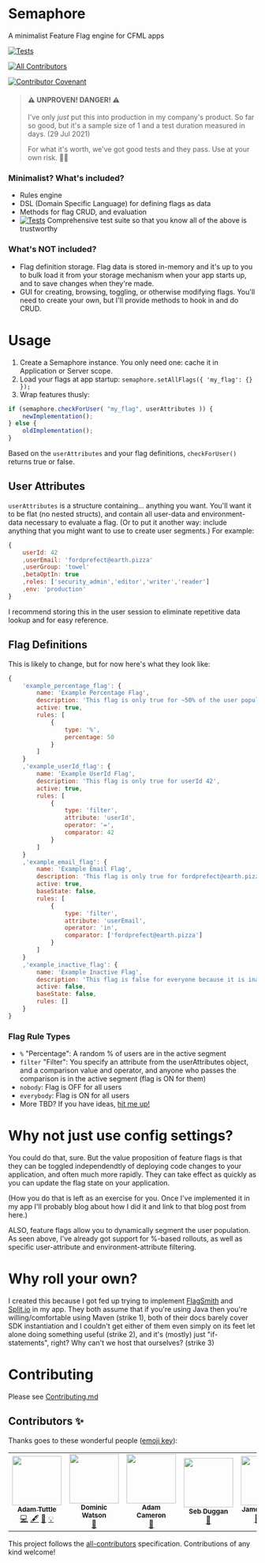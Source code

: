 # Semaphore
A minimalist Feature Flag engine for CFML apps

[![Tests](https://github.com/atuttle/semaphore/actions/workflows/main_tests.yml/badge.svg)](https://github.com/atuttle/semaphore/actions/workflows/main_tests.yml)
<!-- ALL-CONTRIBUTORS-BADGE:START - Do not remove or modify this section -->
[![All Contributors](https://img.shields.io/badge/all_contributors-5-orange.svg?style=flat-square)](#contributors-)
<!-- ALL-CONTRIBUTORS-BADGE:END -->
[![Contributor Covenant](https://img.shields.io/badge/Contributor%20Covenant-2.0-4baaaa.svg)](CODE_OF_CONDUCT.md)

> #### ⚠️ UNPROVEN! DANGER! ⚠️
>
> I've only _just_ put this into production in my company's product. So far so good, but it's a sample size of 1 and a test duration measured in days. (29 Jul 2021)
>
> For what it's worth, we've got good tests and they pass. Use at your own risk. 🤷‍♂️

### Minimalist? What's included?

- Rules engine
- DSL (Domain Specific Language) for defining flags as data
- Methods for flag CRUD, and evaluation
- [![Tests](https://github.com/atuttle/semaphore/actions/workflows/main_tests.yml/badge.svg)](https://github.com/atuttle/semaphore/actions/workflows/main_tests.yml) Comprehensive test suite so that you know all of the above is trustworthy

### What's NOT included?

- Flag definition storage. Flag data is stored in-memory and it's up to you to bulk load it from your storage mechanism when your app starts up, and to save changes when they're made.
- GUI for creating, browsing, toggling, or otherwise modifying flags. You'll need to create your own, but I'll provide methods to hook in and do CRUD.

# Usage

1. Create a Semaphore instance. You only need one: cache it in Application or Server scope.
2. Load your flags at app startup: `semaphore.setAllFlags({ 'my_flag': {} });`
3. Wrap features thusly:

```js
if (semaphore.checkForUser( "my_flag", userAttributes )) {
	newImplementation();
} else {
	oldImplementation();
}
```

Based on the `userAttributes` and your flag definitions, `checkForUser()` returns true or false.

## User Attributes

`userAttributes` is a structure containing... anything you want. You'll want it to be flat (no nested structs), and contain all user-data and environment-data necessary to evaluate a flag. (Or to put it another way: include anything that you might want to use to create user segments.) For example:

```js
{
	userId: 42
	,userEmail: 'fordprefect@earth.pizza'
	,userGroup: 'towel'
	,betaOptIn: true
	,roles: ['security_admin','editor','writer','reader']
	,env: 'production'
}
```

I recommend storing this in the user session to eliminate repetitive data lookup and for easy reference.

## Flag Definitions

This is likely to change, but for now here's what they look like:

```js
{
	'example_percentage_flag': {
		name: 'Example Percentage Flag',
		description: 'This flag is only true for ~50% of the user population',
		active: true,
		rules: [
			{
				type: '%',
				percentage: 50
			}
		]
	}
	,'example_userId_flag': {
		name: 'Example UserId Flag',
		description: 'This flag is only true for userId 42',
		active: true,
		rules: [
			{
				type: 'filter',
				attribute: 'userId',
				operator: '=',
				comparator: 42
			}
		]
	}
	,'example_email_flag': {
		name: 'Example Email Flag',
		description: 'This flag is only true for fordprefect@earth.pizza',
		active: true,
		baseState: false,
		rules: [
			{
				type: 'filter',
				attribute: 'userEmail',
				operator: 'in',
				comparator: ['fordprefect@earth.pizza']
			}
		]
	}
	,'example_inactive_flag': {
		name: 'Example Inactive Flag',
		description: 'This flag is false for everyone because it is inactive',
		active: false,
		baseState: false,
		rules: []
	}
}
```

### Flag Rule Types

- `%` "Percentage": A random % of users are in the active segment
- `filter` "Filter": You specify an attribute from the userAttributes object, and a comparison value and operator, and anyone who passes the comparison is in the active segment (flag is ON for them)
- `nobody`: Flag is OFF for all users
- `everybody`: Flag is ON for all users
- More TBD? If you have ideas, [hit me up!](https://github.com/atuttle/semaphore/issues)

# Why not just use config settings?

You could do that, sure. But the value proposition of feature flags is that they can be toggled independendtly of deploying code changes to your application, and often much more rapidly. They can take effect as quickly as you can update the flag state on your application.

(How you do that is left as an exercise for you. Once I've implemented it in my app I'll probably blog about how I did it and link to that blog post from here.)

ALSO, feature flags allow you to dynamically segment the user population. As seen above, I've already got support for %-based rollouts, as well as specific user-attribute and environment-attribute filtering.

# Why roll your own?
I created this because I got fed up trying to implement [FlagSmith](https://flagsmith.com) and [Split.io](https://www.split.io) in my app. They both assume that if you're using Java then you're willing/comfortable using Maven (strike 1), both of their docs barely cover SDK instantiation and I couldn't get either of them even simply on its feet let alone doing something useful (strike 2), and it's (mostly) just "if-statements", right? Why can't we host that ourselves? (strike 3)

# Contributing

Please see [Contributing.md](CONTRIBUTING.md)

## Contributors ✨

Thanks goes to these wonderful people ([emoji key](https://allcontributors.org/docs/en/emoji-key)):

<!-- ALL-CONTRIBUTORS-LIST:START - Do not remove or modify this section -->
<!-- prettier-ignore-start -->
<!-- markdownlint-disable -->
<table>
  <tr>
    <td align="center"><a href="http://adamtuttle.codes"><img src="https://avatars.githubusercontent.com/u/46990?v=4?s=100" width="100px;" alt=""/><br /><sub><b>Adam Tuttle</b></sub></a><br /><a href="https://github.com/atuttle/semaphore/commits?author=atuttle" title="Code">💻</a> <a href="#content-atuttle" title="Content">🖋</a> <a href="https://github.com/atuttle/semaphore/commits?author=atuttle" title="Documentation">📖</a> <a href="#example-atuttle" title="Examples">💡</a></td>
    <td align="center"><a href="http://domwatson.codes"><img src="https://avatars.githubusercontent.com/u/471162?v=4?s=100" width="100px;" alt=""/><br /><sub><b>Dominic Watson</b></sub></a><br /><a href="#tool-dominicwatson" title="Tools">🔧</a></td>
    <td align="center"><a href="http://blog.adamcameron.me/"><img src="https://avatars.githubusercontent.com/u/2041977?v=4?s=100" width="100px;" alt=""/><br /><sub><b>Adam Cameron</b></sub></a><br /><a href="#ideas-adamcameron" title="Ideas, Planning, & Feedback">🤔</a></td>
    <td align="center"><a href="http://sebduggan.com"><img src="https://avatars.githubusercontent.com/u/208398?v=4?s=100" width="100px;" alt=""/><br /><sub><b>Seb Duggan</b></sub></a><br /><a href="https://github.com/atuttle/semaphore/issues?q=author%3Asebduggan" title="Bug reports">🐛</a></td>
    <td align="center"><a href="https://github.com/JamoCA"><img src="https://avatars.githubusercontent.com/u/1112671?v=4?s=100" width="100px;" alt=""/><br /><sub><b>James Moberg</b></sub></a><br /><a href="https://github.com/atuttle/semaphore/issues?q=author%3AJamoCA" title="Bug reports">🐛</a> <a href="https://github.com/atuttle/semaphore/commits?author=JamoCA" title="Code">💻</a> <a href="https://github.com/atuttle/semaphore/commits?author=JamoCA" title="Documentation">📖</a></td>
  </tr>
</table>

<!-- markdownlint-restore -->
<!-- prettier-ignore-end -->

<!-- ALL-CONTRIBUTORS-LIST:END -->

This project follows the [all-contributors](https://github.com/all-contributors/all-contributors) specification. Contributions of any kind welcome!
